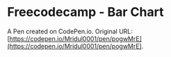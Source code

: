 # Freecodecamp - Bar Chart

A Pen created on CodePen.io. Original URL: [https://codepen.io/Mridul0001/pen/pogwMrE](https://codepen.io/Mridul0001/pen/pogwMrE).


